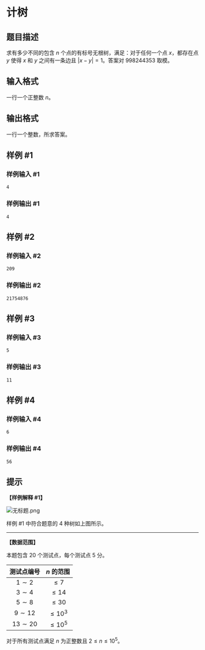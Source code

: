 # 计树

## 题目描述

求有多少不同的包含 $n$ 个点的有标号无根树，满足：对于任何一个点 $x$，都存在点 $y$ 使得 $x$ 和 $y$ 之间有一条边且 $|x - y| = 1$。答案对 $998244353$ 取模。

## 输入格式

一行一个正整数 $n$。

## 输出格式

一行一个整数，所求答案。

## 样例 #1

### 样例输入 #1
```
4
```

### 样例输出 #1

```
4
```

## 样例 #2

### 样例输入 #2
```
209
```

### 样例输出 #2

```
21754876
```

## 样例 #3

### 样例输入 #3
```
5
```

### 样例输出 #3

```
11
```

## 样例 #4

### 样例输入 #4
```
6
```

### 样例输出 #4

```
56
```

## 提示

**【样例解释 #1】**

![无标题.png](https://i.loli.net/2020/12/28/1Cp3jLXaiOWmuPA.png)

样例 #1 中符合题意的 $4$ 种树如上图所示。

----

**【数据范围】**

本题包含 $20$ 个测试点，每个测试点 $5$ 分。

| 测试点编号 | $n$ 的范围  |
| :--------: | :---------: |
|  $1 \sim 2$  |  $\leq 7$   |
|  $3 \sim 4$  |  $\leq 14$  |
|  $5 \sim 8$  |  $\leq 30$  |
|  $9 \sim 12$ | $\leq 10^3$ |
| $13 \sim 20$ | $\leq 10^5$ |

对于所有测试点满足 $n$ 为正整数且 $2 \leq n \leq {10}^5$。
